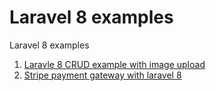 # Laravel 8 examples
Laravel 8 examples

1. [Laravle 8 CRUD example with image upload](crud-with-image)
2. [Stripe payment gateway with laravel 8](stripe-payment-gateway)
